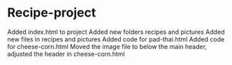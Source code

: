 # Recipe-project

Added index.html to project
Added new folders recipes and pictures
Added new files in recipes and pictures
Added code for pad-thai.html
Added code for cheese-corn.html
Moved the image file to below the main header, adjusted the header in cheese-corn.html